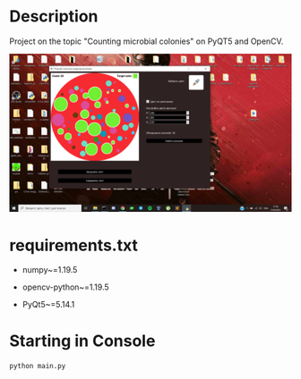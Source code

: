 # Description
Project on the topic "Counting microbial colonies" on PyQT5 and OpenCV.

![](https://github.com/shugaibov-valy/Microbio-Analysis-PyQt5/blob/master/app_images/screen_project.png)

# requirements.txt 

 - numpy~=1.19.5

 - opencv-python~=1.19.5

 - PyQt5~=5.14.1
# Starting in Console
 ```python main.py```
